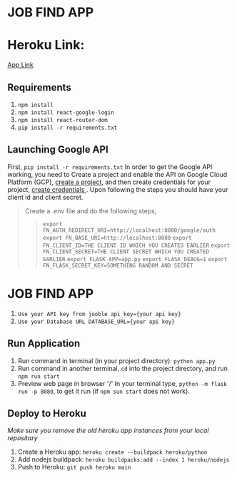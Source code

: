 # JOB FIND APP

# Heroku Link:
[App Link](https://guarded-bayou-27051.herokuapp.com/)

## Requirements
1. `npm install`
2. `npm install react-google-login`
3. `npm install react-router-dom`
4. `pip install -r requirements.txt`

## Launching Google API
First, `pip install -r requirements.txt`
In order to get the Google API working, you need to Create a project and enable the API on Google Cloud Platform (GCP),
[create a project](https://developers.google.com/workspace/guides/create-project),
and then create credentials for your project, 
[create credentials ](https://developers.google.com/workspace/guides/create-credentials#web).
Upon following the steps you should have your client id and client secret. 
> Create a .env file and do the following steps,
>>`export FN_AUTH_REDIRECT_URI=http://localhost:8080/google/auth`
>>`export FN_BASE_URI=http://localhost:8080`
>>`export FN_CLIENT_ID=THE CLIENT ID WHICH YOU CREATED EARLIER`
>>`export FN_CLIENT_SECRET=THE CLIENT SECRET WHICH YOU CREATED EARLIER`
>>`export FLASK_APP=app.py`
>>`export FLASK_DEBUG=1`
>>`export FN_FLASK_SECRET_KEY=SOMETHING RANDOM AND SECRET`


# JOB FIND APP
1. `Use your API key from jooble api_key={your api key}`
2. `Use your Database URL DATABASE_URL={your api key}`


## Run Application
1. Run command in terminal (in your project directory): `python app.py`
2. Run command in another terminal, `cd` into the project directory, and run `npm run start`
3. Preview web page in browser '/'
In your terminal type, `python -m flask run -p 8080`, to get it run (if `npm sun start` does not work).

## Deploy to Heroku
*Make sure you remove the old heroku app instances from your local repositary*
1. Create a Heroku app: `heroku create --buildpack heroku/python`
2. Add nodejs buildpack: `heroku buildpacks:add --index 1 heroku/nodejs`
3. Push to Heroku: `git push heroku main`

